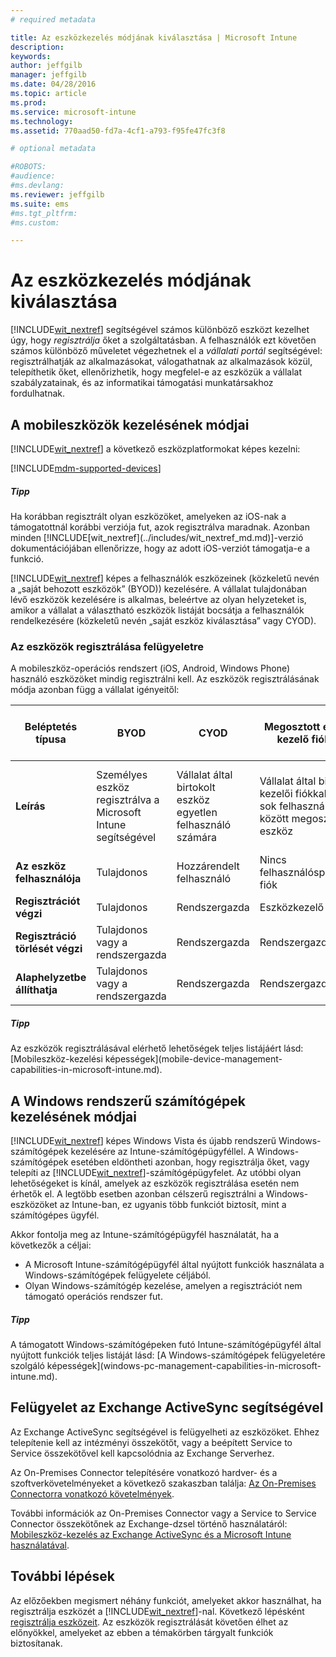 ```yaml
---
# required metadata

title: Az eszközkezelés módjának kiválasztása | Microsoft Intune
description:
keywords:
author: jeffgilb
manager: jeffgilb
ms.date: 04/28/2016
ms.topic: article
ms.prod:
ms.service: microsoft-intune
ms.technology:
ms.assetid: 770aad50-fd7a-4cf1-a793-f95fe47fc3f8

# optional metadata

#ROBOTS:
#audience:
#ms.devlang:
ms.reviewer: jeffgilb
ms.suite: ems
#ms.tgt_pltfrm:
#ms.custom:

---
```


# Az eszközkezelés módjának kiválasztása
[!INCLUDE[wit_nextref](../includes/wit_nextref_md.md)] segítségével számos különböző eszközt kezelhet úgy, hogy *regisztrálja* őket a szolgáltatásban. A felhasználók ezt követően számos különböző műveletet végezhetnek el a *vállalati portál* segítségével: regisztrálhatják az alkalmazásokat, válogathatnak az alkalmazások közül, telepíthetik őket, ellenőrizhetik, hogy megfelel-e az eszközük a vállalat szabályzatainak, és az informatikai támogatási munkatársakhoz fordulhatnak.

## A mobileszközök kezelésének módjai
[!INCLUDE[wit_nextref](../includes/wit_nextref_md.md)] a következő eszközplatformokat képes kezelni:

[!INCLUDE[mdm-supported-devices](../includes/mdm-supported-devices.md)]

<div class="alert alert-tip">
  <h5><span class="icon-tip"></span> Tipp</h5>
  <p>Ha korábban regisztrált olyan eszközöket, amelyeken az iOS-nak a támogatottnál korábbi verziója fut, azok regisztrálva maradnak. Azonban minden [!INCLUDE[wit_nextref](../includes/wit_nextref_md.md)]-verzió dokumentációjában ellenőrizze, hogy az adott iOS-verziót támogatja-e a funkció.</p>
</div>

[!INCLUDE[wit_nextref](../includes/wit_nextref_md.md)] képes a felhasználók eszközeinek (közkeletű nevén a „saját behozott eszközök” (BYOD)) kezelésére. A vállalat tulajdonában lévő eszközök kezelésére is alkalmas, beleértve az olyan helyzeteket is, amikor a vállalat a választható eszközök listáját bocsátja a felhasználók rendelkezésére (közkeletű nevén „saját eszköz kiválasztása” vagy CYOD).

### Az eszközök regisztrálása felügyeletre
A mobileszköz-operációs rendszert (iOS, Android, Windows Phone) használó eszközöket mindig regisztrálni kell. Az eszközök regisztrálásának módja azonban függ a vállalat igényeitől:

|Beléptetés típusa|BYOD|CYOD|Megosztott eszköz kezelő fiókkal|Megosztott eszköz felhasználói fiók nélkül|
|-------------------|--------|--------|--------------------------------------|----------------------------------------|
|**Leírás**|Személyes eszköz regisztrálva a Microsoft Intune segítségével|Vállalat által birtokolt eszköz egyetlen felhasználó számára|Vállalat által birtokolt, kezelői fiókkal kezelt, sok felhasználó között megosztott eszköz|Vállalati által birtokolt, felhasználó nélküli, sok felhasználó által használt eszköz.|
|**Az eszköz felhasználója**|Tulajdonos|Hozzárendelt felhasználó|Nincs felhasználóspecifikus fiók|Nincs adott felhasználó|
|**Regisztrációt végzi**|Tulajdonos|Rendszergazda|Eszközkezelő|Bárki|
|**Regisztráció törlését végzi**|Tulajdonos vagy a rendszergazda|Rendszergazda|Rendszergazda|Rendszergazda|
|**Alaphelyzetbe állíthatja**|Tulajdonos vagy a rendszergazda|Rendszergazda|Rendszergazda|Rendszergazda|

<div class="alert alert-tip">
  <h5><span class="icon-tip"></span> Tipp</h5>
  <p>Az eszközök regisztrálásával elérhető lehetőségek teljes listájáért lásd: [Mobileszköz-kezelési képességek](mobile-device-management-capabilities-in-microsoft-intune.md).</p>
</div>



## A Windows rendszerű számítógépek kezelésének módjai
[!INCLUDE[wit_nextref](../includes/wit_nextref_md.md)] képes Windows Vista és újabb rendszerű Windows-számítógépek kezelésére az Intune-számítógépügyféllel. A Windows-számítógépek esetében eldöntheti azonban, hogy regisztrálja őket, vagy telepíti az [!INCLUDE[wit_nextref](../includes/wit_nextref_md.md)]-számítógépügyfelet. Az utóbbi olyan lehetőségeket is kínál, amelyek az eszközök regisztrálása esetén nem érhetők el. A legtöbb esetben azonban célszerű regisztrálni a Windows-eszközöket az Intune-ban, ez ugyanis több funkciót biztosít, mint a számítógépes ügyfél.

Akkor fontolja meg az Intune-számítógépügyfél használatát, ha a következők a céljai:
<ul>
<li>A Microsoft Intune-számítógépügyfél által nyújtott funkciók használata a Windows-számítógépek felügyelete céljából.</li>
<li>Olyan Windows-számítógép kezelése, amelyen a regisztrációt nem támogató operációs rendszer fut.</li>
</ul>

<div class="alert alert-tip">
  <h5><span class="icon-tip"></span> Tipp</h5>
  <p>A támogatott Windows-számítógépeken futó Intune-számítógépügyfél által nyújtott funkciók teljes listáját lásd: [A Windows-számítógépek felügyeletére szolgáló képességek](windows-pc-management-capabilities-in-microsoft-intune.md).</p>
</div>

## Felügyelet az Exchange ActiveSync segítségével
Az Exchange ActiveSync segítségével is felügyelheti az eszközöket. Ehhez telepítenie kell az intézményi összekötőt, vagy a beépített Service to Service összekötővel kell kapcsolódnia az Exchange Serverhez.

Az On-Premises Connector telepítésére vonatkozó hardver- és a szoftverkövetelményeket a következő szakaszban találja: [Az On-Premises Connectorra vonatkozó követelmények](../deploy-use/intune-on-premises-exchange-connector#requirements-for-the-on-premises-connector).

További információk az On-Premises Connector vagy a Service to Service Connector összekötőnek az Exchange-dzsel történő használatáról: [Mobileszköz-kezelés az Exchange ActiveSync és a Microsoft Intune használatával](../deploy-use/mobile-device-management-with-exchange-activesync-and-microsoft-intune).



## További lépések
Az előzőekben megismert néhány funkciót, amelyeket akkor használhat, ha regisztrálja eszközét a [!INCLUDE[wit_nextref](../includes/wit_nextref_md.md)]-nal. Következő lépésként [regisztrálja eszközeit](../deploy-use/enroll-devices-in-microsoft-intune). Az eszközök regisztrálását követően élhet az előnyökkel, amelyeket az ebben a témakörben tárgyalt funkciók biztosítanak. <!--lindavr: There's a logical flaw in our "get to know/get started" content. You can take the path in this topic or you can take the path in the What to know before your get started topic. And they don't cover the same ground. -->


<!--HONumber=Jun16_HO1-->


